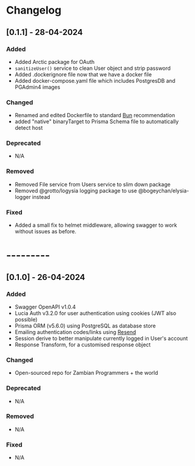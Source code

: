 # Changelog


## [0.1.1] - 28-04-2024

### Added

- Added Arctic package for OAuth
- `sanitizeUser()` service to clean User object and strip password
- Added .dockerignore file now that we have a docker file
- Added docker-compose.yaml file which includes PostgresDB and PGAdmin4 images

### Changed

- Renamed and edited Dockerfile to standard [Bun]('https://bun.sh) recommendation
- added "native" binaryTarget to Prisma Schema file to automatically detect host

### Deprecated

- N/A

### Removed

- Removed File service from Users service to slim down package
- Removed @grotto/logysia logging package to use @bogeychan/elysia-logger instead

### Fixed

- Added a small fix to helmet middleware, allowing swagger to work without issues as before.


# ---------


## [0.1.0] - 26-04-2024

### Added

- Swagger OpenAPI v1.0.4
- Lucia Auth v3.2.0 for user authentication using cookies (JWT also possible)
- Prisma ORM (v5.6.0) using PostgreSQL as database store
- Emailing authentication codes/links using [Resend](https://resend.com)
- Session derive to better manipulate currently logged in User's account
- Response Transform, for a customised response object

### Changed

- Open-sourced repo for Zambian Programmers + the world

### Deprecated

- N/A

### Removed

- N/A

### Fixed

- N/A